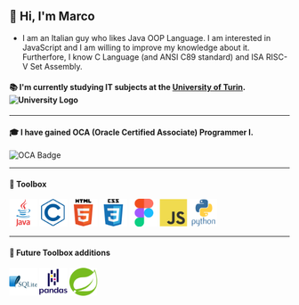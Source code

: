 <!---
# 👋 Hi, I’m Marco 
- I am an Italian guy who likes Java OOP Language. I am interested in JavaScript and I am willing to improve my knowledge of HTML5.
  I know C Language (and ANSI C89 standard) and I prefer low-level programming instead of web-server.

#### 📚 I'm currently studying IT subjects at the [University of Turin](http://laurea.educ.di.unito.it)   <img src="https://www.unito.it/sites/all/themes/bsunito/img/logo_new_2022.svg" alt="University Logo" width="40" height="40" display="inline-block">

---
#### 🎓 I have gained OCA (Oracle Certified Associate) Programmer I.
<img src="https://images.credly.com/size/340x340/images/a9848abf-f8bd-474d-a9b4-6086da11a916/Oracle_Associates_Badge__1_.png" alt="OCA Badge" width="50" height="50">

---
### 🧰 Toolbox
<img src="https://github.com/devicons/devicon/blob/master/icons/java/java-original-wordmark.svg" alt="Java Logo" width="50" height="50"/>    <img src="https://github.com/devicons/devicon/blob/master/icons/c/c-line.svg" alt="C Logo" width="50" height="50"/>    <img src="https://github.com/devicons/devicon/blob/master/icons/html5/html5-original-wordmark.svg" alt="HTML Logo" width="50" height="50"/>    <img src="https://github.com/devicons/devicon/blob/master/icons/css3/css3-original-wordmark.svg" alt="CSS Logo" width="50" height="50"/>    <img src="https://github.com/devicons/devicon/blob/master/icons/figma/figma-original.svg" alt="Figma Logo" width="50" height="50"/> 
---
### 🧰 Future Toolbox additions
<img src="https://github.com/devicons/devicon/blob/master/icons/javascript/javascript-original.svg" alt="JavaScript Logo" width="50" height="50"/>    <img src="https://github.com/devicons/devicon/blob/master/icons/sqlite/sqlite-original-wordmark.svg" alt="SQL Logo" width="50" height="50"/>    <img src="https://github.com/devicons/devicon/blob/master/icons/python/python-original-wordmark.svg" alt="Python Logo" width="50" height="50"/>
---


Marco-Skiavone/Marco-Skiavone is a ✨ special ✨ repository because its `README.md` (this file) appears on your GitHub profile.
You can click the Preview link to take a look at your changes.
--->
<!DOCTYPE html>
<html>
    <head>
         <!---
            .toolbox img {
                float: left;
                margin-right: 10px;
                box-sizing: border-box;
            }
            ---!>
    </head>
    <body>
            <h2>👋 Hi, I'm Marco </h2>
            <ul>
                <li style="list-style:disc;">I am an Italian guy who likes Java OOP Language. I am interested in JavaScript and I am willing to improve my knowledge about it.
                    Furtherfore, I know C Language (and ANSI C89 standard) and ISA RISC-V Set Assembly.
                </li>
            </ul>
            <div>
                <h4>📚 I'm currently studying IT subjects at the <a href="http://laurea.educ.di.unito.it">University of Turin</a>.<img src="https://www.unito.it/sites/all/themes/bsunito/img/logo_new_2022.svg" alt="University Logo" width="40" height="40"></h4>
            </div>
            <hr color="black" height="1px">
            <div>
                <h4>🎓 I have gained OCA (Oracle Certified Associate) Programmer I.</h4>
                <img src="https://images.credly.com/size/340x340/images/a9848abf-f8bd-474d-a9b4-6086da11a916/Oracle_Associates_Badge__1_.png" alt="OCA Badge" width="70" height="70"/>
            </div>
            <hr color="black" height="1px">
            <div>
                <h4>🧰 Toolbox</h4>
                <img src="https://github.com/devicons/devicon/blob/master/icons/java/java-original-wordmark.svg" alt="Java Logo" width="50" height="50"/>
                <img src="https://github.com/devicons/devicon/blob/master/icons/c/c-line.svg" alt="C Logo" width="50" height="50"/>
                <img src="https://github.com/devicons/devicon/blob/master/icons/html5/html5-original-wordmark.svg" alt="HTML Logo" width="50" height="50"/>
                <img src="https://github.com/devicons/devicon/blob/master/icons/css3/css3-original-wordmark.svg" alt="CSS Logo" width="50" height="50"/>
                <img src="https://github.com/devicons/devicon/blob/master/icons/figma/figma-original.svg" alt="Figma Logo" width="50" height="50"/> 
                <img src="https://github.com/devicons/devicon/blob/master/icons/javascript/javascript-original.svg" alt="JavaScript Logo" width="50" height="50"/>
                <img src="https://github.com/devicons/devicon/blob/master/icons/python/python-original-wordmark.svg" alt="Python Logo" width="50" height="50"/>       
                <div style="clear:both"></div>
            </div>
            <hr color="black" height="1px">
            <div>
                <h4>🧰 Future Toolbox additions</h4>
                <img src="https://github.com/devicons/devicon/blob/master/icons/sqlite/sqlite-original-wordmark.svg" alt="SQL Logo" width="50" height="50"/>
                <img src="https://github.com/devicons/devicon/blob/master/icons/pandas/pandas-original-wordmark.svg" alt="Pandas Logo" width="50" height="50"/>
                <img src="https://github.com/devicons/devicon/blob/master/icons/spring/spring-original.svg" alt="Spring Logo" width="50" height="50"/>
                <div style="clear:both"></div>
            </div>
    </body>
</html>
